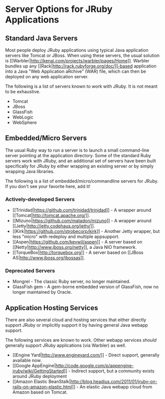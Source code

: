 # Server Options for JRuby Applications

## Standard Java Servers

Most people deploy JRuby applications using typical Java application servers like Tomcat or JBoss. When using these servers, the usual solution is [[Warbler|http://kenai.com/projects/warbler/pages/Home]]. Warbler bundles up any [[Rack|http://rack.rubyforge.org/doc/]]-based application into a Java "Web Application aRchive" (WAR) file, which can then be deployed on any web application server.

The following is a list of servers known to work with JRuby. It is not meant to be exhaustive.

* Tomcat
* JBoss
* GlassFish
* WebLogic
* WebSphere

## Embedded/Micro Servers

The usual Ruby way to run a server is to launch a small command-line server pointing at the application directory. Some of the standard Ruby servers work with JRuby, and an additional set of servers have been built specifically for JRuby by either wrapping an existing server or by simply wrapping Java libraries.

The following is a list of embedded/micro/commandline servers for JRuby. If you don't see your favorite here, add it!

### Actively-developed Servers

* [[Trinidad|https://github.com/trinidad/trinidad]] - A wrapper around [[Tomcat|http://tomcat.apache.org/]].
* [[Mizuno|https://github.com/matadon/mizuno]] - A wrapper around [[Jetty|http://jetty.codehaus.org/jetty/]].
* [[Kirk|https://github.com/strobecorp/kirk]] - Another Jetty wrapper, but less "micro" with redeploy and multiple appsupport.
* [[Aspen|https://github.com/kevwil/aspen]] - A server based on [[Netty|http://www.jboss.org/netty]], a Java NIO framework.
* [[TorqueBox|http://torquebox.org]] - A server based on [[JBoss AS|http://www.jboss.org/jbossas]].

### Deprecated Servers

* Mongrel - The classic Ruby server, no longer maintained.
* GlassFish gem - A gem-borne embedded version of GlassFish, now no longer maintained by Oracle.

## Application Hosting Services

There are also several cloud and hosting services that either directly support JRuby or implicitly support it by having general Java webapp support.

The following services are known to work. Other webapp services *should* generally support JRuby applications (via Warbler) as well.

* [[Engine Yard|http://www.engineyard.com/]] - Direct support, generally available now.
* [[Google AppEngine|http://code.google.com/p/appengine-jruby/wiki/GettingStarted]] - Indirect support, but a community exists around JRuby deployment
* [[Amazon Elastic BeanStalk|http://blog.headius.com/2011/01/jruby-on-rails-on-amazon-elastic.html]] - An elastic Java webapp cloud from Amazon based on Tomcat.